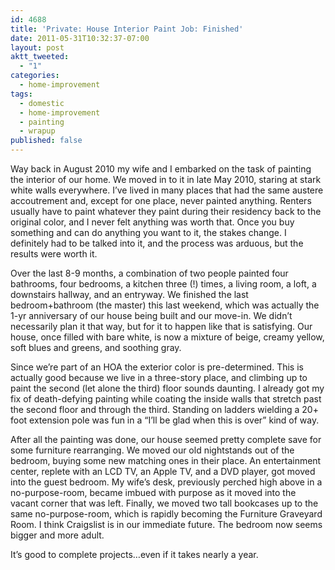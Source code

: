 ```yaml
---
id: 4688
title: 'Private: House Interior Paint Job: Finished'
date: 2011-05-31T10:32:37-07:00
layout: post
aktt_tweeted:
  - "1"
categories:
  - home-improvement
tags:
  - domestic
  - home-improvement
  - painting
  - wrapup
published: false
---
```

Way back in August 2010 my wife and I embarked on the task of painting the interior of our home. We moved in to it in late May 2010, staring at stark white walls everywhere. I&#8217;ve lived in many places that had the same austere accoutrement and, except for one place, never painted anything. Renters usually have to paint whatever they paint during their residency back to the original color, and I never felt anything was worth that. Once you buy something and can do anything you want to it, the stakes change. I definitely had to be talked into it, and the process was arduous, but the results were worth it.

Over the last 8-9 months, a combination of two people painted four bathrooms, four bedrooms, a kitchen three (!) times, a living room, a loft, a downstairs hallway, and an entryway. We finished the last bedroom+bathroom (the master) this last weekend, which was actually the 1-yr anniversary of our house being built and our move-in. We didn&#8217;t necessarily plan it that way, but for it to happen like that is satisfying. Our house, once filled with bare white, is now a mixture of beige, creamy yellow, soft blues and greens, and soothing gray.

Since we&#8217;re part of an HOA the exterior color is pre-determined. This is actually good because we live in a three-story place, and climbing up to paint the second (let alone the third) floor sounds daunting. I already got my fix of death-defying painting while coating the inside walls that stretch past the second floor and through the third. Standing on ladders wielding a 20+ foot extension pole was fun in a &#8220;I&#8217;ll be glad when this is over&#8221; kind of way.

After all the painting was done, our house seemed pretty complete save for some furniture rearranging. We moved our old nightstands out of the bedroom, buying some new matching ones in their place. An entertainment center, replete with an LCD TV, an Apple TV, and a DVD player, got moved into the guest bedroom. My wife&#8217;s desk, previously perched high above in a no-purpose-room, became imbued with purpose as it moved into the vacant corner that was left. Finally, we moved two tall bookcases up to the same no-purpose-room, which is rapidly becoming the Furniture Graveyard Room. I think Craigslist is in our immediate future. The bedroom now seems bigger and more adult.

It&#8217;s good to complete projects&#8230;even if it takes nearly a year.
